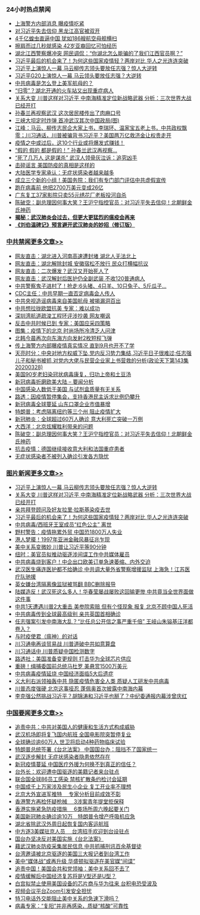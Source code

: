 <div class="catlist">
<h3>24小时热点禁闻</h3>
<ul>
<li><a href="https://github.com/fqnews/bnews/blob/master/cbnews/20200328/1302129.md">上海警方内部消息 曝疫情吃紧</a></li>
<li><a href="https://github.com/fqnews/bnews/blob/master/cbnews/20200328/1302045.md">对习近平失去信仰 黑龙江高官被双开</a></li>
<li><a href="https://github.com/fqnews/bnews/blob/master/cbnews/20200328/1302091.md">4千亿蝗虫直逼中国 犹如186艘航空母舰横扫</a></li>
<li><a href="https://github.com/fqnews/bnews/blob/master/cbnews/20200328/1302056.md">擦肩而过几秒就感染 42岁亚裔回忆可怕经历</a></li>
<li><a href="https://github.com/fqnews/bnews/blob/master/cbnews/20200328/1302204.md">湖北江西警察爆冲突 网民调侃：“你湖北怎么能骗的了我们江西官员啊？”</a></li>
<li><a href="https://github.com/fqnews/bnews/blob/master/topimagenews/20200328/1302148.md">习近平最后的机会来了！为何这些国家疫情轻？两岸对比 华人之光连连突破</a></li>
<li><a href="https://github.com/fqnews/bnews/blob/master/topimagenews/20200328/1302279.md">习近平上演惊人一幕 马云柳传志领头要放任志强？惊人大逆转</a></li>
<li><a href="https://github.com/fqnews/bnews/blob/master/cbnews/20200328/1302282.md">习近平G20上演惊人一幕 马云领头要放任志强？大逆转</a></li>
<li><a href="https://github.com/fqnews/bnews/blob/master/cbnews/20200328/1302146.md">中共病毒是怎么登上美军航母的？</a></li>
<li><a href="https://github.com/fqnews/bnews/blob/master/cbnews/20200328/1302149.md">“归零”？湖北开通的火车站又出现重症病人</a></li>
<li><a href="https://github.com/fqnews/bnews/blob/master/topimagenews/20200328/1302239.md">关系大变 川普这样对习近平 中南海精准定位新战略武器 分析：三次世界大战已经开打</a></li>
<li><a href="https://github.com/fqnews/bnews/blob/master/comments/20200328/1302132.md">孙春兰再视察武汉 这次居民楼传出了肉麻口号</a></li>
<li><a href="https://github.com/fqnews/bnews/blob/master/comments/20200328/1302214.md">三峡大坝定时炸弹 首冲武汉其次中国政局(图)</a></li>
<li><a href="https://github.com/fqnews/bnews/blob/master/cbnews/20200328/1302078.md">江峰：马云、柳传志民企大家上书，李瑞环、温家宝五老上书，中共政权飘零；川习通话，川普被骗背书习近平？美国两万亿救济金让权贵走开</a></li>
<li><a href="https://github.com/fqnews/bnews/blob/master/comments/20200329/1302313.md">疫情之中或过后，这10个行业或将爆发式赚钱！</a></li>
<li><a href="https://github.com/fqnews/bnews/blob/master/cbnews/20200328/1302156.md">“假的 假的 都是假的！” 孙春兰武汉再视察…</a></li>
<li><a href="https://github.com/fqnews/bnews/blob/master/cbnews/20200328/1301993.md">“死了几万人 这是谋杀” 武汉人领骨灰泣诉：追究凶手</a></li>
<li><a href="https://github.com/fqnews/bnews/blob/master/cnnews/20200328/1302165.md">击碎谣言 美国防疫的真相是这样的</a></li>
<li><a href="https://github.com/fqnews/bnews/blob/master/cbnews/20200328/1302195.md">大陆医学专家承认：无症状感染者越来越多</a></li>
<li><a href="https://github.com/fqnews/bnews/blob/master/cbnews/20200328/1302127.md">成立三个新的小组！美国务院：我们有专门部门评估中共虚假宣传</a></li>
<li><a href="https://github.com/fqnews/bnews/blob/master/cnnews/20200328/1302141.md">跑在病毒前 他把2700万美元变成26亿</a></li>
<li><a href="https://github.com/fqnews/bnews/blob/master/finance/20200328/1302092.md">广东复工37家影院只卖55元绣花厂老板投河自杀</a></li>
<li><a href="https://github.com/fqnews/bnews/blob/master/cbnews/20200329/1302372.md">陈破空：副总理因何事大笑？王沪宁指控官员：对习近平失去信仰！北朝鲜金氏神药 </a></li>
<li><b><a href="https://github.com/fqnews/bnews/blob/master/comments/20200211/1275071.md" target="_blank">揭秘：武汉肺炎会过去，但更大更猛烈的瘟疫会再来</a></b></li>
<li><b><a href="https://github.com/fqnews/bnews/blob/master/comments/20200207/1272816.md" target="_blank">《刘伯温碑记》预言避开武汉肺炎的妙招（修订版）</a></b></li>
</ul>
</div>

<div class="catlist">
<h3><a href="https://github.com/fqnews/bnews/blob/master/cbnews/" target="_blank">中共禁闻</a><span><a href="https://github.com/fqnews/bnews/blob/master/cbnews/" target="_blank" rel="nofollow">更多文章>></a></span></h3>
<ul>
<li><a href="https://github.com/fqnews/bnews/blob/master/cbnews/20200329/1302513.md" target="_blank">网友直击：湖北进入河南高速遭封堵 湖北人无法北上</a></li>
<li><a href="https://github.com/fqnews/bnews/blob/master/cbnews/20200329/1302512.md" target="_blank">网友直击：湖北解除封城 安徽宿松不放行 民众打横幅抗议</a></li>
<li><a href="https://github.com/fqnews/bnews/blob/master/cbnews/20200329/1302511.md" target="_blank">网友直击：二次爆发？武汉又开始死人了</a></li>
<li><a href="https://github.com/fqnews/bnews/blob/master/cbnews/20200329/1302510.md" target="_blank">网友直击：武汉解封后医护仍全副武装 不收120普通病人</a></li>
<li><a href="https://github.com/fqnews/bnews/blob/master/cbnews/20200329/1302501.md" target="_blank">中共警察鬼子进村了！抢走:6头猪、4只羊、10只兔子、5斤瓜子…</a></li>
<li><a href="https://github.com/fqnews/bnews/blob/master/cbnews/20200329/1302485.md" target="_blank">CDC主任：中共早期一直否定病毒会人传人</a></li>
<li><a href="https://github.com/fqnews/bnews/blob/master/cbnews/20200329/1302484.md" target="_blank">中共央视造谣病毒来自美国航母 被揭漏洞百出</a></li>
<li><a href="https://github.com/fqnews/bnews/blob/master/cbnews/20200329/1302473.md" target="_blank">中共想拉拢欧盟抗美 专家：难以成功</a></li>
<li><a href="https://github.com/fqnews/bnews/blob/master/cbnews/20200329/1302472.md" target="_blank">深圳湾航道疏浚工程环评涉抄袭 网友嘲讽</a></li>
<li><a href="https://github.com/fqnews/bnews/blob/master/cbnews/20200329/1302469.md" target="_blank">反击中共时候已到 专家：美国应采四策略</a></li>
<li><a href="https://github.com/fqnews/bnews/blob/master/cbnews/20200329/1302468.md" target="_blank">图集：疫情下的北京 时尚场所冷清乏人问津</a></li>
<li><a href="https://github.com/fqnews/bnews/blob/master/cbnews/20200329/1302462.md" target="_blank">北韩今晨再次向东海方向发射2枚短程飞弹</a></li>
<li><a href="https://github.com/fqnews/bnews/blob/master/cbnews/20200329/1302454.md" target="_blank">传上海警方内部曝疫情真实情况 直到9月也开不了学</a></li>
<li><a href="https://github.com/fqnews/bnews/blob/master/cbnews/20200329/1302446.md" target="_blank">天亮时分：中央对地方权威下坠,党内反习势力集结,习近平日子很难过;任志强儿子和秘书被抓,对党内大佬与民营企业家上书营救的分析(政论天下第143集 20200328)</a></li>
<li><a href="https://github.com/fqnews/bnews/blob/master/cbnews/20200329/1302435.md" target="_blank">美国90岁老妇染冠状病毒康复，归功上帝和土豆汤</a></li>
<li><a href="https://github.com/fqnews/bnews/blob/master/cbnews/20200329/1302429.md" target="_blank">新冠病毒折磨欧美大陆 &#8211; 要闻分析</a></li>
<li><a href="https://github.com/fqnews/bnews/blob/master/cbnews/20200329/1302428.md" target="_blank">中国感染人数低于美国 与试剂盒质量有无关系</a></li>
<li><a href="https://github.com/fqnews/bnews/blob/master/cbnews/20200329/1302412.md" target="_blank">路透：因疫情暂停集会，支持香港民主诉求比例仍攀升</a></li>
<li><a href="https://github.com/fqnews/bnews/blob/master/cbnews/20200329/1302395.md" target="_blank">新冠病毒全球蔓延 山东口罩企业市值暴增</a></li>
<li><a href="https://github.com/fqnews/bnews/blob/master/cbnews/20200329/1302394.md" target="_blank">特朗普：考虑隔离纽约等三个州 阻止疫情扩大</a></li>
<li><a href="https://github.com/fqnews/bnews/blob/master/cbnews/20200329/1302393.md" target="_blank">新冠肺炎：全球超过60万人确诊 意大利死亡突破一万例</a></li>
<li><a href="https://github.com/fqnews/bnews/blob/master/cbnews/20200329/1302377.md" target="_blank">大西洋：北京炫耀胜利带来的问题</a></li>
<li><a href="https://github.com/fqnews/bnews/blob/master/cbnews/20200329/1302372.md" target="_blank">陈破空：副总理因何事大笑？王沪宁指控官员：对习近平失去信仰！北朝鲜金氏神药</a></li>
<li><a href="https://github.com/fqnews/bnews/blob/master/cbnews/20200329/1302371.md" target="_blank">抗击疫情：德国继续接收意大利和法国重症患者</a></li>
<li><a href="https://github.com/fqnews/bnews/blob/master/cbnews/20200329/1302370.md" target="_blank">无症状感染者不被列入确诊引发各方隐忧</a></li>

</ul>
</div>
<div class="catlist">
<h3><a href="https://github.com/fqnews/bnews/blob/master/topimagenews/" target="_blank">图片新闻</a><span><a href="https://github.com/fqnews/bnews/blob/master/topimagenews/" target="_blank" rel="nofollow">更多文章>></a></span></h3>
<ul>
<li><a href="https://github.com/fqnews/bnews/blob/master/topimagenews/20200328/1302279.md" target="_blank">习近平上演惊人一幕 马云柳传志领头要放任志强？惊人大逆转</a></li>
<li><a href="https://github.com/fqnews/bnews/blob/master/topimagenews/20200328/1302239.md" target="_blank">关系大变 川普这样对习近平 中南海精准定位新战略武器 分析：三次世界大战已经开打</a></li>
<li><a href="https://github.com/fqnews/bnews/blob/master/topimagenews/20200328/1302237.md" target="_blank">亲共拜登顾问及好友拉里·拉斯基染疫去世</a></li>
<li><a href="https://github.com/fqnews/bnews/blob/master/topimagenews/20200328/1302148.md" target="_blank">习近平最后的机会来了！为何这些国家疫情轻？两岸对比 华人之光连连突破</a></li>
<li><a href="https://github.com/fqnews/bnews/blob/master/topimagenews/20200328/1302135.md" target="_blank">中共病毒/西班牙王室成员“红色公主” 离世</a></li>
<li><a href="https://github.com/fqnews/bnews/blob/master/topimagenews/20200328/1301882.md" target="_blank">野村警告：疫情拖累外贸 中国恐1800万人失业</a></li>
<li><a href="https://github.com/fqnews/bnews/blob/master/topimagenews/20200328/1301870.md" target="_blank">港人梦魇！1997年亚洲金融风暴征兆乍现</a></li>
<li><a href="https://github.com/fqnews/bnews/blob/master/topimagenews/20200328/1301807.md" target="_blank">美中关系变微妙 川普让习近平等90分钟</a></li>
<li><a href="https://github.com/fqnews/bnews/blob/master/topimagenews/20200328/1301719.md" target="_blank">纽时：美官员拟推动驱逐涉间谍工作中共媒体雇员</a></li>
<li><a href="https://github.com/fqnews/bnews/blob/master/topimagenews/20200328/1301700.md" target="_blank">中共病毒烧到客户！中企出口欧美订单急速萎缩、内外交迫</a></li>
<li><a href="https://github.com/fqnews/bnews/blob/master/topimagenews/20200328/1301694.md" target="_blank">武汉医生痛连医护都不给确诊 中共调大量外省警察增援监狱 上海急！江苏医疗队驰援</a></li>
<li><a href="https://github.com/fqnews/bnews/blob/master/topimagenews/20200328/1301693.md" target="_blank">英女嫌台湾隔离像监狱被骂翻 BBC删除报导</a></li>
<li><a href="https://github.com/fqnews/bnews/blob/master/topimagenews/20200327/1301674.md" target="_blank">陆媒造反！武汉死这么多人！华春莹屡战屡败这回输更惨 中共竟当全世界面做这件事</a></li>
<li><a href="https://github.com/fqnews/bnews/blob/master/topimagenews/20200327/1301662.md" target="_blank">中共1天遭遇川普2大重击 美参院索赔 但有个怪现象 报复 北京不顾中国人死活</a></li>
<li><a href="https://github.com/fqnews/bnews/blob/master/topimagenews/20200327/1301579.md" target="_blank">中共病毒传到全球最高级别 亲共英国首相确诊</a></li>
<li><a href="https://github.com/fqnews/bnews/blob/master/topimagenews/20200327/1301574.md" target="_blank">任志强案引发中南海大乱？“比任总公开信之事严重千倍” 王岐山朱镕基汪洋都卷入？</a></li>
<li><a href="https://github.com/fqnews/bnews/blob/master/comments/20200327/1301424.md" target="_blank">与时疫使君（瘟神）的对话</a></li>
<li><a href="https://github.com/fqnews/bnews/blob/master/topimagenews/20200327/1301377.md" target="_blank">川习通电再谈贸易战 川普道破中共如意算盘</a></li>
<li><a href="https://github.com/fqnews/bnews/blob/master/topimagenews/20200327/1301370.md" target="_blank">川习通话中 川普质疑中国检测数字</a></li>
<li><a href="https://github.com/fqnews/bnews/blob/master/topimagenews/20200327/1301333.md" target="_blank">路透社：美国准备变更规则 打击华为全球芯片供应</a></li>
<li><a href="https://github.com/fqnews/bnews/blob/master/topimagenews/20200327/1301135.md" target="_blank">重磅！缉捕委国前总统马杜罗 美悬赏1500万美元</a></li>
<li><a href="https://github.com/fqnews/bnews/blob/master/topimagenews/20200327/1301103.md" target="_blank">中共病毒疫情延烧 中国经济面临5大后遗症</a></li>
<li><a href="https://github.com/fqnews/bnews/blob/master/topimagenews/20200327/1301090.md" target="_blank">义大利右派领袖轰中共 隐匿疫情危害全人类 质疑人工研发中共病毒</a></li>
<li><a href="https://github.com/fqnews/bnews/blob/master/topimagenews/20200326/1301004.md" target="_blank">川普态度强硬 北京这事哑忍 蓬佩奥首次披露中南海内幕</a></li>
<li><a href="https://github.com/fqnews/bnews/blob/master/topimagenews/20200326/1300950.md" target="_blank">李克强公然挑战习近平？胡锦涛和习近平也掰了？中纪委通报内幕涉曾庆红</a></li>

</ul>
</div>
<div class="catlist">
<h3><a href="https://github.com/fqnews/bnews/blob/master/headline/" target="_blank">中国要闻</a><span><a href="https://github.com/fqnews/bnews/blob/master/headline/" target="_blank" rel="nofollow">更多文章>></a></span></h3>
<ul>
<li><a href="https://github.com/fqnews/bnews/blob/master/headline/20200329/1302367.md" target="_blank">追责中共：中共对美国人的健康和生活方式构成威胁</a></li>
<li><a href="https://github.com/fqnews/bnews/blob/master/headline/20200329/1302366.md" target="_blank">武汉机场即将复飞国内航班 全国电影院突暂停复业</a></li>
<li><a href="https://github.com/fqnews/bnews/blob/master/headline/20200329/1302365.md" target="_blank">全球确诊逾60万人 世卫将启动4种药物临床试验</a></li>
<li><a href="https://github.com/fqnews/bnews/blob/master/headline/20200329/1302364.md" target="_blank">特朗普总统签署《台北法案》 中国国台办：阻挡不了国家统一</a></li>
<li><a href="https://github.com/fqnews/bnews/blob/master/headline/20200329/1302363.md" target="_blank">武汉逐步解封 无症状感染者隐患依然存在</a></li>
<li><a href="https://github.com/fqnews/bnews/blob/master/headline/20200329/1302297.md" target="_blank">新冠疫情蔓延 中国医疗外援为何换不到真正的信任？</a></li>
<li><a href="https://github.com/fqnews/bnews/blob/master/headline/20200329/1302292.md" target="_blank">台外长：欢迎遭中国驱逐的美籍记者来台驻点</a></li>
<li><a href="https://github.com/fqnews/bnews/blob/master/headline/20200329/1302291.md" target="_blank">联合国全球86员工感染 禁核扩散条约检讨会延期</a></li>
<li><a href="https://github.com/fqnews/bnews/blob/master/headline/20200329/1302290.md" target="_blank">中国成千上万家涉及民生小企业 复工开业率不理想</a></li>
<li><a href="https://github.com/fqnews/bnews/blob/master/headline/20200329/1302287.md" target="_blank">北京大外宣进军推特 　专家分析目前成效不彰</a></li>
<li><a href="https://github.com/fqnews/bnews/blob/master/headline/20200328/1302271.md" target="_blank">香港警方再检怀疑枪械 　3涉案青年提堂拒保释</a></li>
<li><a href="https://github.com/fqnews/bnews/blob/master/headline/20200328/1302270.md" target="_blank">香港实施紧急防疫措施　 6类场所周六晚起要关门</a></li>
<li><a href="https://github.com/fqnews/bnews/blob/master/headline/20200328/1302265.md" target="_blank">美国新冠肺炎确诊逾10万　特朗普令增产呼吸机应急</a></li>
<li><a href="https://github.com/fqnews/bnews/blob/master/headline/20200328/1302257.md" target="_blank">湖北省除武汉外周日起恢复国内客运航班</a></li>
<li><a href="https://github.com/fqnews/bnews/blob/master/headline/20200328/1302256.md" target="_blank">中方逐3美媒驻京人员 　台湾招手欢迎到台设驻点</a></li>
<li><a href="https://github.com/fqnews/bnews/blob/master/headline/20200328/1302255.md" target="_blank">国台办坚决反对美国实施《台北法案》</a></li>
<li><a href="https://github.com/fqnews/bnews/blob/master/headline/20200328/1302143.md" target="_blank">藉武汉肺炎防疫采集居民信息 中共抓捕刑讯百余基督徒</a></li>
<li><a href="https://github.com/fqnews/bnews/blob/master/headline/20200328/1302225.md" target="_blank">台湾邀请被北京驱逐的美国三大报记者到台湾工作</a></li>
<li><a href="https://github.com/fqnews/bnews/blob/master/headline/20200328/1302041.md" target="_blank">美中“媒体战”或再升级 华盛顿拟驱逐在美官媒“间谍”</a></li>
<li><a href="https://github.com/fqnews/bnews/blob/master/headline/20200328/1301969.md" target="_blank">追责中国！美国会共和党领袖：美中关系回不去了</a></li>
<li><a href="https://github.com/fqnews/bnews/blob/master/headline/20200328/1301956.md" target="_blank">疫情缓解后中国经济复苏将是V型还是U型？</a></li>
<li><a href="https://github.com/fqnews/bnews/blob/master/headline/20200328/1301949.md" target="_blank">白宫拟禁止使用美国设备的芯片商与华为往来 台积电恐受波及</a></li>
<li><a href="https://github.com/fqnews/bnews/blob/master/headline/20200328/1301832.md" target="_blank">视频会议平台Zoom引发安全担忧</a></li>
<li><a href="https://github.com/fqnews/bnews/blob/master/headline/20200328/1301828.md" target="_blank">特习电话外交能阻止美中关系的急速下滑吗？</a></li>
<li><a href="https://github.com/fqnews/bnews/blob/master/headline/20200328/1301824.md" target="_blank">病毒专家：“复阳”并非再感染，质疑“核酸”可靠性</a></li>

</ul>
</div>